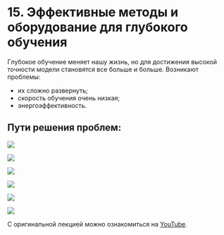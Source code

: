 # 15\. Эффективные методы и оборудование для глубокого обучения

Глубокое обучение меняет нашу жизнь, но для достижения высокой точности модели становятся все больше и больше.
Возникают проблемы:

- их сложно развернуть;
- скорость обучения очень низкая;
- энергоэффективность.

## Пути решения проблем:

![](https://raw.githubusercontent.com/AlexandrParkhomenko/ml/main/stanford/images/cs231n_2017_lecture15_page-0022.jpg)

![](https://raw.githubusercontent.com/AlexandrParkhomenko/ml/main/stanford/images/cs231n_2017_lecture15_page-0036.jpg)

![](https://raw.githubusercontent.com/AlexandrParkhomenko/ml/main/stanford/images/cs231n_2017_lecture15_page-0060.jpg)

![](https://raw.githubusercontent.com/AlexandrParkhomenko/ml/main/stanford/images/cs231n_2017_lecture15_page-0063.jpg)

![](https://raw.githubusercontent.com/AlexandrParkhomenko/ml/main/stanford/images/cs231n_2017_lecture15_page-0067.jpg)

![](https://raw.githubusercontent.com/AlexandrParkhomenko/ml/main/stanford/images/cs231n_2017_lecture15_page-0074.jpg)

С оригинальной лекцией можно ознакомиться на [YouTube](https://youtu.be/eZdOkDtYMoo).
